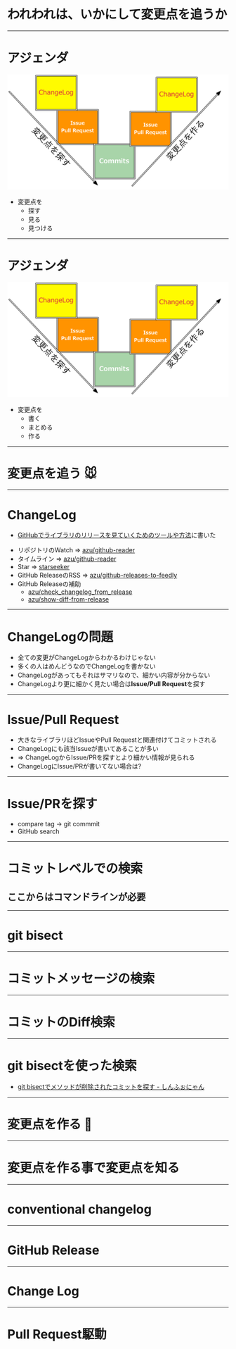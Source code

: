 #  われわれは、いかにして変更点を追うか

-----

# アジェンダ

![flow, fit right](flow.png)

- 変更点を
	- 探す
	- 見る
	- 見つける


-------

# アジェンダ

![flow,fit right](flow.png)

- 変更点を
	- 書く
	- まとめる
	- 作る

-----

# 変更点を追う :mouse:

-----

# ChangeLog

- [GitHubでライブラリのリリースを見ていくためのツールや方法](http://efcl.info/2014/07/30/find-github-release/ "GitHubでライブラリのリリースを見ていくためのツールや方法 | Web Scratch")に書いた

* リポジトリのWatch => [azu/github-reader](https://github.com/azu/github-reader "azu/github-reader")
* タイムライン => [azu/github-reader](https://github.com/azu/github-reader "azu/github-reader")
* Star => [starseeker](http://starseeker.so/ "starseeker")
* GitHub ReleaseのRSS => [azu/github-releases-to-feedly](https://github.com/azu/github-releases-to-feedly "azu/github-releases-to-feedly")
* GitHub Releaseの補助
    * [azu/check_changelog_from_release](https://github.com/azu/check_changelog_from_release "azu/check_changelog_from_release")
    * [azu/show-diff-from-release](https://github.com/azu/show-diff-from-release "azu/show-diff-from-release")


-----

# ChangeLogの問題

- 全ての変更がChangeLogからわかるわけじゃない
- 多くの人はめんどうなのでChangeLogを書かない
- ChangeLogがあってもそれはサマリなので、細かい内容が分からない
- ChangeLogより更に細かく見たい場合は**Issue/Pull Request**を探す

-----

# Issue/Pull Request

- 大きなライブラリほどIssueやPull Requestと関連付けてコミットされる
- ChangeLogにも該当Issueが書いてあることが多い
- => ChangeLogからIssue/PRを探すとより細かい情報が見られる
- ChangeLogにIssue/PRが書いてない場合は? 

-----

# Issue/PRを探す

- compare tag -> git commmit
- GitHub search

-----

# コミットレベルでの検索

## ここからはコマンドラインが必要

-----

# git bisect



----

# コミットメッセージの検索

----

# コミットのDiff検索

----

# git bisectを使った検索

- [git bisectでメソッドが削除されたコミットを探す - しんふぉにゃん](http://d.hatena.ne.jp/innx_hidenori/20110124/1295870463 "git bisectでメソッドが削除されたコミットを探す - しんふぉにゃん")


-----


# 変更点を作る :construction_worker:


-----

# 変更点を作る事で変更点を知る

-----

# conventional changelog

-----

# GitHub Release

-----

# Change Log

-----

# Pull Request駆動